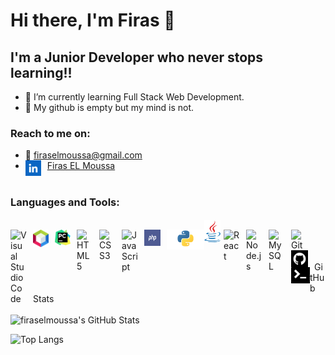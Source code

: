 # Hi there, I'm Firas 👋

## I'm a Junior Developer who never stops learning!!

- 🌱 I’m currently learning Full Stack Web Development.
- 🌱 My github is empty but my mind is not.

### Reach to me on:

- 🌱 firaselmoussa@gmail.com
- <a href="https://www.linkedin.com/in/firas-el-moussa-ab325221b"><img src="img/linkedin-logo.jpg" width='25px' align="left" style="padding-right:10px;">Firas EL Moussa</a>
  <br>
  <br>

### Languages and Tools:

<br>

<img align="left" alt="Visual Studio Code" width="26px" src="https://cdn.jsdelivr.net/gh/devicons/devicon/icons/vscode/vscode-original.svg" style="padding-right:10px;" />

<img src="img/netbeans-logo.png" width='25px' align="left" style="padding-right:10px;">

<img src="img/pycharm-logo.png" width='25px' align="left" style="padding-right:10px;">

<img align="left" alt="HTML5" width="26px" src="https://cdn.jsdelivr.net/gh/devicons/devicon/icons/html5/html5-original.svg" style="padding-right:10px;" />

<img align="left" alt="CSS3" width="26px" src="https://cdn.jsdelivr.net/gh/devicons/devicon/icons/css3/css3-original.svg" style="padding-right:10px;" />

<img align="left" alt="JavaScript" width="26px" src="https://cdn.jsdelivr.net/gh/devicons/devicon/icons/javascript/javascript-original.svg" style="padding-right:10px;" />

<img align="left" alt="JavaScript" width="26px" src="img/php-logo.png" style="padding-right:10px; height:26px" />

<img src="img/python-logo.png" width='60px' align="left">

<img src="img/java-logo.png" width='26px' align="left" style="padding-right:5px; margin-top:-15px;">

<img align="left" alt="React" width="26px" src="https://cdn.jsdelivr.net/gh/devicons/devicon/icons/react/react-original.svg" style="padding-right:10px;" />

<img align="left" alt="Node.js" width="26px" src="https://cdn.jsdelivr.net/gh/devicons/devicon/icons/nodejs/nodejs-original.svg" style="padding-right:10px;" />

<img align="left" alt="MySQL" width="26px" src="https://cdn.jsdelivr.net/gh/devicons/devicon/icons/mysql/mysql-original.svg" style="padding-right:10px;" />

<img align="left" alt="Git" width="26px" src="https://cdn.jsdelivr.net/gh/devicons/devicon/icons/git/git-original.svg" style="padding-right:10px;" />

<img src="img/github-logo.webp" width='27px' align="left" style="margin-right:10px;">

<img src="img/terminal.png" width='30px' align="left">

<br>
<br>
<br>
  <summary>GitHub Stats</summary>

<br>
  <img  alt="firaselmoussa's GitHub Stats" src="https://github-readme-stats.vercel.app/api?username=firaselmoussa&theme=tokyonight" />

![Top Langs](https://github-readme-stats.vercel.app/api/top-langs/?username=firaselmoussa&theme=tokyonight)

<!-- hide_border=false&title_color=ff652f&icon_color=FFE400&bg_color=09131B&text_color=ffffff&border_color=0c1a25 -->
<!-- theme=tokyonight -->
